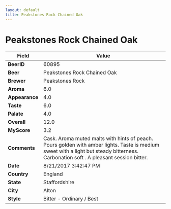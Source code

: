 ```yaml
---
layout: default
title: Peakstones Rock Chained Oak
---
```


# Peakstones Rock Chained Oak

| Field         | Value     |
|---------------|-----------|
| **BeerID** | 60895 |
| **Beer** | Peakstones Rock Chained Oak |
| **Brewer** | Peakstones Rock |
| **Aroma** | 6.0 |
| **Appearance** | 4.0 |
| **Taste** | 6.0 |
| **Palate** | 4.0 |
| **Overall** | 12.0 |
| **MyScore** | 3.2 |
| **Comments** | Cask. Aroma muted malts with hints of peach. Pours golden with amber lights. Taste is medium sweet with a light but steady bitterness. Carbonation soft . A pleasant session bitter. |
| **Date** | 8/21/2017 3:42:47 PM |
| **Country** | England |
| **State** | Staffordshire |
| **City** | Alton |
| **Style** | Bitter - Ordinary / Best |
